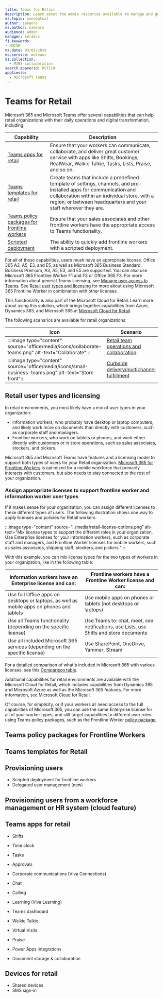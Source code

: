 ```yaml
---
title: Teams for Retail
description: Learn about the admin resources available to manage and get the most out of Teams for your retail stores and workforce.
ms.topic: conceptual
author: samanro
ms.author: samanro
audience: admin
manager: serdars
f1.keywords:
- NOCSH
ms.date: 03/01/2019
ms.service: msteams
ms.collection: 
  - M365-collaboration
search.appverid: MET150
appliesto: 
  - Microsoft Teams
---
```


# Teams for Retail

Microsoft 365 and Microsoft Teams offer several capabilities that can help retail organizations with their daily operations and digital transformation, including:

| Capability | Description |
| -------- | -------- |
| [Teams apps for retail](#teams-apps-for-retail) | Ensure that your workers can communicate, collaborate, and deliver great customer service with apps like Shifts, Bookings, RealWear, Walkie Talkie, Tasks, Lists, Praise, and so on. |
| [Teams templates for retail](#teams-templates-for-retail)| Create teams that include a predefined template of settings, channels, and pre-installed apps for communication and collaboration within an individual store, with a region, or between headquarters and your staff wherever they are.|
| [Teams policy packages for frontline workers](#teams-policy-packages-for-frontline-workers)| Ensure that your sales associates and other frontline workers have the appropriate access to Teams functionality. |
| [Scripted deployment](#scripted-deployment-for-frontline-workers)| The ability to quickly add frontline workers with a scripted deployment. |

For all of these capabilities, users mush have an appropriate license. Office 365 A3, A5, E3, and E5, as well as Microsoft 365 Business Standard, Business Premium, A3, A5, E3, and E5 are supported. You can also use Microsoft 365 Frontline Worker F1 and F3 or Office 365 F3. For more information about general Teams licensing, see [Manage user access to Teams](../../user-access.md). See [Retail user types and licensing](#retail-user-types-and-licensing) for more about using Microsoft 365 Frontline Worker in combination with other licenses.

This functionality is also part of the Microsoft Cloud for Retail. Learn more about using this solution, which brings together capabilities from Azure, Dynamics 365, and Microsoft 365 at [Microsoft Cloud for Retail](/industry/retail).

The following scenarios are available for retail organizations:

| Icon | Scenario | Description |
| ---- | -------- | -------- |
| :::image type="content" source="office/media/icons/collaborate-teams.png" alt-text="Collaborate":::| [Retail team operations and collaboration](retail-team-collaboration.md) | |
| :::image type="content" source="office/media/icons/small-business-teams.png" alt-text="Store front":::| [Curbside delivery/multichannel fulfillment](retail-fulfillment.md) | |

## Retail user types and licensing

In retail environments, you most likely have a mix of user types in your organization:

- Information workers, who probably have desktop or laptop computers, and likely work more on documents than directly with customers, such as corporate staff and managers.
- Frontline workers, who work on tablets or phones, and work either directly with customers or in store operations, such as sales associates, stockers, and pickers.

Microsoft 365 and Microsoft Teams have features and a licensing model to support both types of users for your Retail organization. [Microsoft 365 for Frontline Workers](https://www.microsoft.com/microsoft-365/enterprise/frontline) is optimized for a mobile workforce that primarily interacts with customers, but also needs to stay connected to the rest of your organization. 

### Assign appropriate licenses to support frontline worker and information worker user types

If it makes sense for your organization, you can assign different licenses to these different types of users. The following illustration shows one way to apply licenses and policies for Retail workers:

:::image type="content" source="../media/retail-license-options.png" alt-text="Mix license types to support the different roles in your organization. Use Enterprise licenses for your information workers, such as corporate staff and managers, and Frontline Worker licenses for mobile workers, such as sales associates, shipping staff, stockers, and pickers.":::

With this example, you can mix license types for the two types of workers in your organization, like in the following table:

| Information workers have an Enterprise license and can: | Frontline workers have a Frontline Worker license and can: |
| ----- | ----- |
| Use full Office apps on desktops or laptops, as well as mobile apps on phones and tablets | Use mobile apps on phones or tablets (not desktops or laptops) |
| Use all Teams functionality (depending on the specific license) | Use Teams to: chat, meet, see notifications, use Lists, use Shifts and store documents |
| Use all included Microsoft 365 services (depending on the specific license) | Use SharePoint, OneDrive, Yammer, Stream |

For a detailed comparison of what's included in Microsoft 365 with various licenses, see this [Comparison table](https://go.microsoft.com/fwlink/?linkid=2139145).

Additional capabilities for retail environments are available with the Microsoft Cloud for Retail, which includes capabilities from Dynamics 365 and Microsoft Azure as well as the Microsoft 365 features. For more information, see [Microsoft Cloud for Retail](https://www.microsoft.com/industry/retail/microsoft-cloud-for-retail).

Of course, for simplicity, or if your workers all need access to the full capabilities of Microsoft 365, you can use the same Enterprise license for all of your worker types, and still target capabilities to different user roles using Teams policy packages, such as the Frontline Worker [policy package](../manage-policy-packages.md).

## Teams policy packages for Frontline Workers

## Teams templates for Retail

## Provisioning users

- Scripted deployment for frontline workers
- Delegated user management (new)

## Provisioning users from a workforce management or HR system (cloud feature)

## Teams apps for retail

- Shifts
- Time clock
- Tasks
- Approvals
- Corporate communications (Viva Connections)
- Chat
- Calling
- Learning (Viva Learning)
- Teams dashboard
- Walkie Talkie
- Virtual Visits
- Praise

- Power Apps integrations
- Document storage & collaboration


## Devices for retail

- Shared devices
- SMS sign-in